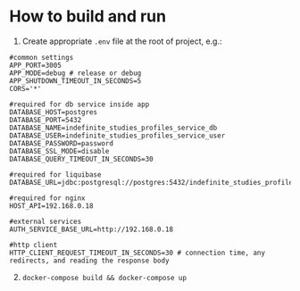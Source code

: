 # How to build and run
1. Create appropriate `.env` file at the root of project, e.g.:
```
#common settings
APP_PORT=3005
APP_MODE=debug # release or debug
APP_SHUTDOWN_TIMEOUT_IN_SECONDS=5
CORS='*'

#required for db service inside app
DATABASE_HOST=postgres
DATABASE_PORT=5432
DATABASE_NAME=indefinite_studies_profiles_service_db
DATABASE_USER=indefinite_studies_profiles_service_user
DATABASE_PASSWORD=password
DATABASE_SSL_MODE=disable
DATABASE_QUERY_TIMEOUT_IN_SECONDS=30

#required for liquibase
DATABASE_URL=jdbc:postgresql://postgres:5432/indefinite_studies_profiles_service_db

#required for nginx
HOST_API=192.168.0.18

#external services
AUTH_SERVICE_BASE_URL=http://192.168.0.18

#http client
HTTP_CLIENT_REQUEST_TIMEOUT_IN_SECONDS=30 # connection time, any redirects, and reading the response body
```
2. `docker-compose build && docker-compose up`